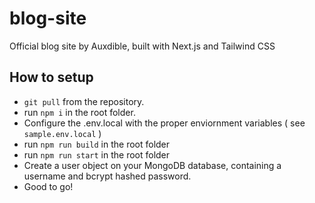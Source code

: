 # blog-site

Official blog site by Auxdible, built with Next.js and Tailwind CSS

## How to setup

* `git pull` from the repository.
* run `npm i` in the root folder.
* Configure the .env.local with the proper enviornment variables ( see `sample.env.local` )
* run `npm run build` in the root folder
* run `npm run start` in the root folder
* Create a user object on your MongoDB database, containing a username and bcrypt hashed password.
* Good to go!